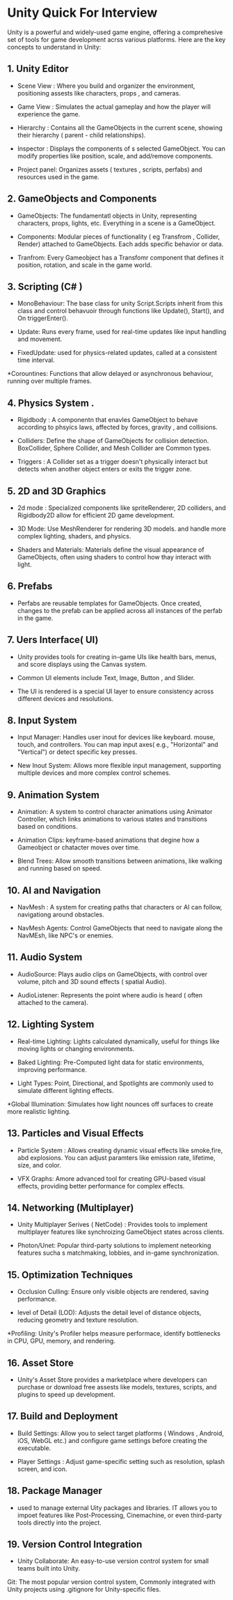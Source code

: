 # Unity Quick For Interview 

Unity is a powerful and widely-used game engine, offering a comprehesive set of tools for game development acrss various platforms. Here are the key concepts to understand in Unity:

## 1. Unity Editor

* Scene View : Where you build and organizer the environment, positioning assests like characters, props , and cameras.

* Game View : Simulates the actual gameplay and how the player will experience the game.

* Hierarchy : Contains all the GameObjects in the current scene, showing their hierarchy ( parent - child relationships).

* Inspector : Displays the components of s selected GameObject. You can modify properties like position, scale, and add/remove components.

* Project panel: Organizes assets ( textures , scripts, perfabs) and resources used in the game.

## 2. GameObjects and Components

* GameObjects: The fundamentatl objects in Unity, representing characters, props, lights, etc. Everything in a scene is a GameObject.

* Components: Modular pieces of functionality ( eg Transfrom , Collider, Render) 
attached to GameObjects. Each adds specific behavior or data.

* Tranfrom: Every Gameobject has a Transfomr component that defines it position, rotation,  and scale in the game world. 

## 3. Scripting (C# )

* MonoBehaviour: The base class for unity Script.Scripts inherit from this class and control behavuoir through functions like Update(), Start(),  and On triggerEnter().

* Update: Runs every frame, used for real-time updates like input handling and movement.

* FixedUpdate: used for physics-related updates, called at a consistent time interval.

*Corountines: Functions that allow delayed or asynchronous behaviour, running over multiple frames. 

## 4. Physics System .

* Rigidbody : A componentn that enavles GameObject to behave according to phsyics laws, affected by forces, gravity , and collisions. 

* Colliders: Define the shape of GameObjects for collision detection. BoxCollider, Sphere Collider, and Mesh Collider are Common types.

* Triggers : A Collider set as a trigger doesn't physically interact but detects when another object enters or exits the trigger zone. 


## 5. 2D and 3D Graphics

* 2d mode : Specialized components like spriteRenderer, 2D colliders,  and Rigidbody2D allow for efficient 2D game development.

* 3D Mode: Use MeshRenderer for rendering 3D models. and handle more complex lighting, shaders, and physics.

* Shaders and Materials: Materials define the visual appearance of GameObjects, often using shaders to control how thay interact with light. 


## 6. Prefabs 

* Perfabs are reusable templates for GameObjects. Once created, changes to the prefab can be applied across all instances of the perfab in the game. 

## 7. Uers Interface( UI)

* Unity provides tools for creating in-game UIs like health bars, menus, and score displays using the Canvas system.

* Common UI elements include Text, Image, Button , and Slider.

* The UI is rendered is a special UI layer to ensure consistency across different devices and resolutions.

## 8. Input System

* Input Manager: Handles user inout for devices like keyboard. mouse, touch, and controllers. You can map input axes( e.g., "Horizontal" and "Vertical") or detect specific key presses.

* New Inout System: Allows more flexible input management, supporting multiple devices and more complex control schemes.

## 9. Animation System

* Animation: A system to control character animations using Animator Controller, which  links animations to various states and transitions based on conditions.

* Animation Clips: keyframe-based animations that degine how a Gameobject or chatacter moves over time.

* Blend Trees: Allow smooth transitions between animations, like walking and running based on speed.

## 10. AI and Navigation

* NavMesh : A system for creating paths that characters or AI can follow, navigationg around obstacles.

* NavMesh Agents: Control GameObjects that need to navigate along the NavMEsh, like NPC's or enemies.

## 11. Audio System

* AudioSource: Plays audio clips on GameObjects, with control over volume, pitch and 3D sound effects ( spatial Audio).

* AudioListener: Represents the point where audio is heard ( often attached to the camera).

## 12. Lighting System

* Real-time Lighting: Lights calculated dynamically, useful for things like moving lights or changing environments.

* Baked Lighting: Pre-Computed light data for static environments, improving performance.

* Light Types: Point, Directional, and Spotlights are commonly used to simulate different lighting effects.

*Global Illumination: Simulates how light nounces off surfaces to create more realistic lighting.

## 13. Particles and Visual Effects

* Particle System : Allows creating dynamic visual effects like smoke,fire, abd explosions. You can adjust paramters like emission rate, lifetime, size, and color.

* VFX Graphs: Amore advanced tool for creating GPU-based visual effects, providing better performance for complex effects.

## 14. Networking (Multiplayer)

* Unity Multiplayer Serives ( NetCode) : Provides tools to implement multiplayer features like synchroizing GameObject states across clients.

* Photon/Unet: Popular third-party solutions to implement neteorking features sucha s matchmaking, lobbies, and in-game synchronization.

## 15. Optimization Techniques

* Occlusion Culling: Ensure only visible objects are rendered, saving performance.

* level of Detail (LOD): Adjusts the detail level of distance objects, reducing geometry and texture resolution.


*Profiling: Unity's Profiler helps measure performace, identify bottlenecks in CPU, GPU, memory, and rendering.

## 16. Asset Store

* Unity's Asset Store provides a marketplace where developers can purchase or download free assests like models, textures, scripts, and plugins to speed up development.

## 17. Build and Deployment

* Build Settings: Allow you to select target platforms ( Windows , Android, iOS, WebGL etc.) and configure game settings before creating the executable.

* Player Settings : Adjust game-specific setting such as resolution, splash screen, and icon.


## 18. Package Manager 

* used to manage external Uity packages and libraries. IT allows you to impoet features like Post-Processing, Cinemachine, or even third-party tools directly into the project.

## 19. Version Control Integration

* Unity Collaborate: An easy-to-use version control system for small teams built into Unity.

Git: The most popular version control system, Commonly integrated with Unity projects using .gitignore for Unity-specific files.


